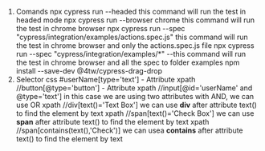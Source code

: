 1. Comands
    npx cypress run --headed this command will run the test in headed mode
    npx cypress run --browser chrome this command will run the test in chrome browser
    npx cypress run --spec "cypress/integration/examples/actions.spec.js" this command will run the test in chrome browser and only the actions.spec.js file
    npx cypress run --spec "cypress/integration/examples/*" --this command will run the test in chrome browser and all the spec to folder examples
    npm install --save-dev @4tw/cypress-drag-drop
2. Selector
    css #userName[type='text'] - Attribute
    xpath //button[@type='button'] - Attribute
    xpath //input[@id='userName' and @type='text'] in this case we are using two attributes with AND, we can use OR
    xpath //div[text()='Text Box'] we can use **div** after attribute text() to find the element by text
    xpath //span[text()='Check Box'] we can use **span** after attribute text() to find the element by text
    xpath //span[contains(text(),'Check')] we can usea **contains** after attribute text() to find the element by text